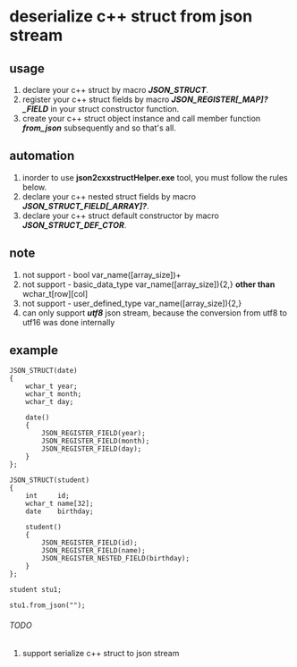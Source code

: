 # deserialize c++ struct from json stream 

## usage

1. declare your c++ struct by macro ***JSON_STRUCT***.
2. register your c++ struct fields by macro ***JSON_REGISTER[_MAP]?_FIELD*** in your struct constructor function.
3. create your c++ struct object instance and call member function ***from_json*** subsequently and so that's all.

## automation
1. inorder to use **json2cxxstructHelper.exe** tool, you must follow the rules below.
2. declare your c++ nested struct fields by macro ***JSON_STRUCT_FIELD[_ARRAY]?***.
3. declare your c++ struct default constructor by macro ***JSON_STRUCT_DEF_CTOR***.

## note
1. not support - bool var_name([array_size])+
2. not support - basic_data_type var_name([array_size]){2,} **other than** wchar_t[row][col]
3. not support - user_defined_type var_name([array_size]){2,}
4. can only support ***utf8*** json stream, because the conversion from utf8 to utf16 was done internally

## example
```
JSON_STRUCT(date)
{
	wchar_t year;
	wchar_t month;
	wchar_t day;

	date()
	{
		JSON_REGISTER_FIELD(year);
		JSON_REGISTER_FIELD(month);
		JSON_REGISTER_FIELD(day);
	}
};

JSON_STRUCT(student)
{
	int		id;
	wchar_t name[32];
	date	birthday;

	student()
	{
		JSON_REGISTER_FIELD(id);
		JSON_REGISTER_FIELD(name);
		JSON_REGISTER_NESTED_FIELD(birthday);
	}
};

student stu1;

stu1.from_json("");
```
###### TODO
1. support serialize c++ struct to json stream
